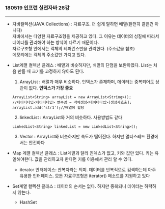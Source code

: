 ###  180519 인프런 실전자바 26강
-----

- 자바컬렉션(JAVA Collections) : 자료구조. 더 쉽게 말하면 배열(완전히 같은건 아니다)        
자바에서는 다양한 자료구조형을 제공하고 있다. 그 이유는 데이터의 성질에 따라서 데이터를 관리해야 하는 방식이 다르기 때문이다.            
자료구조형 안에서는 객체의 레퍼런스만을 관리한다. (주소값을 참조)       
메모리에는 객체의 주소값만 가지고 있다.

- List계열 컬렉션 클래스 : 배열과 비슷하지만, 배열의 단점을 보완하였다. List는 처음 만들 때 크기를 고정하지 않아도 된다.
    1. ArrayList : 배열과 매우 비슷하다. 인덱스가 존재하며, 데이터는 중복되어도 상관이 없다. **인덱스가 가장 중요**
    ```
    ArrayList<String> arrayList = new ArrayList<String>();
    //데이터타입<데이터타입> 변수명 = 객체생성<데이터타입>(생성자호출);
    arrayList.add('str1');//배열에 할당

    ```

    2. linkedList : ArrayList와 거의 비슷하다. 사용방법도 같다
    ```
    LinkedList<String> linkedList = new LinkedList<String>();

    ```
    3. Vector : ArrayList와 비슷하지만 속도가 떨어진다. 하지만 멀티스레드 환경에서는 안전하다

- Map 계열 컬렉션 클래스 : List계열과 달리 인덱스가 없고, 키와 값만 있다. 키는 유일해야한다. 값을 관리하고자 한다면 키를 이용해서 관리 할 수 있다.
    - iterator 인터페이스: 반복자라는 의미. 데이터를 반복적으로 검색하는데 아주 유용한 인터페이스. 모든 자료구조형은 iterator() 메소드를 지원하고 있다

- Set계열 컬렉션 클래스 : 데이터의 순서는 없다. 하지만 중복되니 데이터는 허락하지 않는다.
    - HashSet